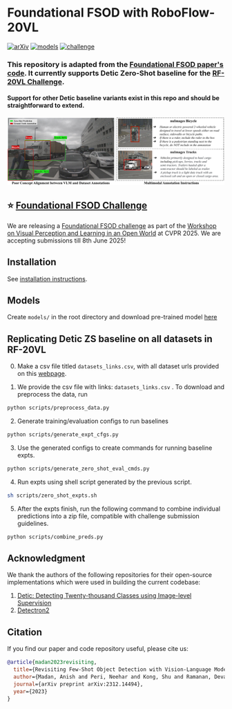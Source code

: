 # Foundational FSOD with RoboFlow-20VL
[![arXiv](https://img.shields.io/badge/arXiv-2312.14494-b31b1b.svg)](https://arxiv.org/abs/2312.14494)
[![models](https://img.shields.io/badge/🤗HuggingFace-Model-yellow)](https://huggingface.co/anishmadan23/foundational_fsod/tree/main)
[![challenge](https://img.shields.io/badge/EvalAI-FSOD_Challenge-green)](https://eval.ai/web/challenges/challenge-page/2459/overview)

### This repository is adapted from the [Foundational FSOD paper's code](https://github.com/anishmadan23/foundational_fsod). It currently supports Detic Zero-Shot baseline for the [RF-20VL Challenge](https://eval.ai/web/challenges/challenge-page/2459/overview). 

#### Support for other Detic baseline variants exist in this repo and should be straightforward to extend.
<!-- ## SWITCH TO MQDET BRANCH FOR RUNNING MQDET EXPTS
## IMP NOTE: Use [the test_set.json](https://huggingface.co/anishmadan23/foundational_fsod/blob/main/nuimages_coco_fmt/annotations/test_set.json) file for evaluating performance. -->

<!-- #### [Anish Madan](https://anishmadan23.github.io/), [Neehar Peri](https://www.neeharperi.com/), [Shu Kong](https://aimerykong.github.io/), [Deva Ramanan](https://www.cs.cmu.edu/~deva/) -->

![teaser.png](assets/teaser.png)

## :star: [Foundational FSOD Challenge](https://eval.ai/web/challenges/challenge-page/2270/overview)
We are releasing a [Foundational FSOD challenge](https://eval.ai/web/challenges/challenge-page/2459/overview) as part of the [Workshop on Visual Perception and Learning in an Open World](https://vplow.github.io/vplow_5th.html) at CVPR 2025. We are accepting submissions till 8th June 2025! 

## Installation
See [installation instructions](docs/INSTALL.md).

## Models
Create `models/` in the root directory and download pre-trained model [here](https://huggingface.co/anishmadan23/foundational_fsod/tree/main/pretrained_models/)

## Replicating Detic ZS baseline on all datasets in RF-20VL
0. Make a csv file titled `datasets_links.csv`, with all dataset urls provided on this [webpage](https://app.roboflow.com/roboflow-20-vl-fsod-fa5i3).
   
1. We provide the csv file with links: `datasets_links.csv` . To download and preprocess the data, run 
   
```bash
python scripts/preprocess_data.py
```

2. Generate training/evaluation configs to run baselines

```bash
python scripts/generate_expt_cfgs.py
```
3. Use the generated configs to create commands for running baseline expts.
```bash
python scripts/generate_zero_shot_eval_cmds.py
```

4. Run expts using shell script generated by the previous script.

```bash
sh scripts/zero_shot_expts.sh
```

5. After the expts finish, run the following command to combine individual predictions into a zip file, compatible with challenge submission guidelines.
   
```bash
python scripts/combine_preds.py
```  

## Acknowledgment
We thank the authors of the following repositories for their open-source implementations which were used in building the current codebase:
1. [Detic: Detecting Twenty-thousand Classes using Image-level Supervision](https://github.com/facebookresearch/Detic)
2. [Detectron2](https://github.com/facebookresearch/detectron2)

## Citation
If you find our paper and code repository useful, please cite us:
```bib
@article{madan2023revisiting,
  title={Revisiting Few-Shot Object Detection with Vision-Language Models},
  author={Madan, Anish and Peri, Neehar and Kong, Shu and Ramanan, Deva},
  journal={arXiv preprint arXiv:2312.14494},
  year={2023}
}
```
